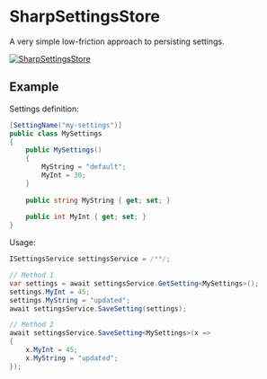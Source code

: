 # SharpSettingsStore

A very simple low-friction approach to persisting settings.

[![SharpSettingsStore](https://img.shields.io/nuget/v/SharpSettingsStore.svg?style=flat-square&label=SharpSettingsStore)](http://www.nuget.org/packages/SharpSettingsStore/)

## Example

Settings definition:

```csharp
[SettingName("my-settings")]
public class MySettings
{
    public MySettings()
    {
        MyString = "default";
        MyInt = 30;
    }
    
    public string MyString { get; set; }
    
    public int MyInt { get; set; }
}
```

Usage:

```csharp
ISettingsService settingsService = /**/;

// Method 1
var settings = await settingsService.GetSetting<MySettings>();
settings.MyInt = 45;
settings.MyString = "updated";
await settingsService.SaveSetting(settings);

// Method 2
await settingsService.SaveSetting<MySettings>(x =>
{
    x.MyInt = 45;
    x.MyString = "updated";
});
```